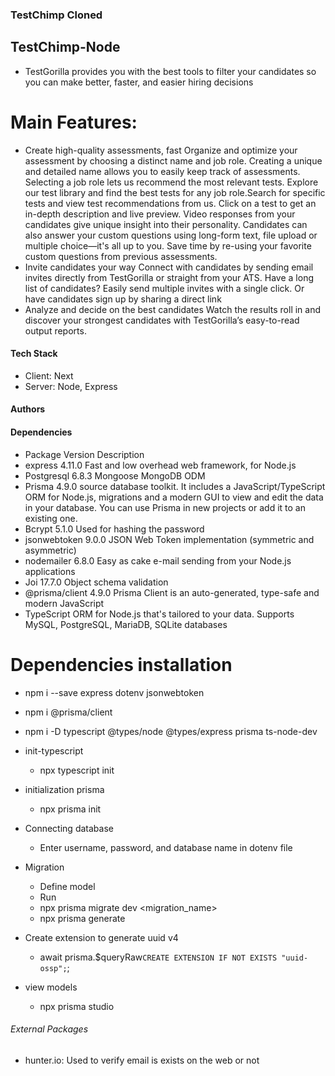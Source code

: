 ### TestChimp Cloned

## TestChimp-Node

* TestGorilla provides you with the best tools to filter your candidates so you can make better, faster, and easier hiring decisions

# Main Features:

- Create high-quality assessments, fast
  Organize and optimize your assessment by choosing a distinct name and job role.
  Creating a unique and detailed name allows you to easily keep track of assessments.
  Selecting a job role lets us recommend the most relevant tests. Explore our test library and find the best tests for any job role.Search for specific tests and view test recommendations from us.
  Click on a test to get an in-depth description and live preview. Video responses from your candidates give unique insight into their personality.
  Candidates can also answer your custom questions using long-form text, file upload or multiple choice—it's all up to you. Save time by re-using your favorite custom questions from previous assessments.
- Invite candidates your way
  Connect with candidates by sending email invites directly from TestGorilla or straight from your ATS.
  Have a long list of candidates? Easily send multiple invites with a single click. Or have candidates sign up by sharing a direct link
- Analyze and decide on the best candidates
  Watch the results roll in and discover your strongest candidates with TestGorilla’s easy-to-read output reports.

#### Tech Stack

* Client: Next
* Server: Node, Express

#### Authors


#### Dependencies
- Package Version Description
- express 4.11.0 Fast and low overhead web framework, for Node.js
- Postgresql 6.8.3 Mongoose MongoDB ODM
- Prisma 4.9.0 source database toolkit. It includes a JavaScript/TypeScript ORM for Node.js, migrations and a modern GUI to view and edit the data in your database. You can use Prisma in new projects or add it to an existing one.
- Bcrypt 5.1.0 Used for hashing the password
- jsonwebtoken 9.0.0 JSON Web Token implementation (symmetric and asymmetric)
- nodemailer 6.8.0 Easy as cake e-mail sending from your Node.js applications
- Joi 17.7.0 Object schema validation
- @prisma/client 4.9.0 Prisma Client is an auto-generated, type-safe and modern JavaScript
- TypeScript ORM for Node.js that's tailored to your data. Supports MySQL, PostgreSQL, MariaDB, SQLite databases

# Dependencies installation

* npm i --save express dotenv jsonwebtoken
* npm i @prisma/client
* npm i -D typescript @types/node @types/express prisma ts-node-dev

* init-typescript
  - npx typescript init

* initialization prisma
  - npx prisma init

* Connecting database
  - Enter username, password, and database name in dotenv file

* Migration
  - Define model
  - Run
  - npx prisma migrate dev <migration_name>
  - npx prisma generate

* Create extension to generate uuid v4
  - await prisma.$queryRaw`CREATE EXTENSION IF NOT EXISTS "uuid-ossp";`;

* view models
  - npx prisma studio

###### External Packages
* hunter.io: Used to verify email is exists on the web or not
